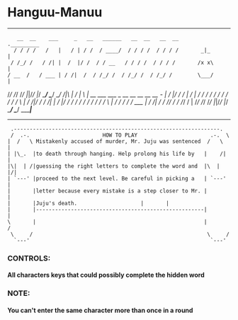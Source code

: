 # Hanguu-Manuu
***
       __  __    ___     _   __   ______   __  __   __  __        ._________
      / / / /   /   |   / | / /  / ____/  / / / /  / / / /       _|_        |
     / /_/ /   / /| |  /  |/ /  / / __   / / / /  / / / /       /x x\       |
    / __  /   / ___ | / /|  /  / /_/ /  / /_/ /  / /_/ /        \___/       |
   /_/ /_/   /_/  |_|/_/ |_/   \____/   \____/   \____/          /|\        |
                                                                / | \       |
       __  ___    ___     _   __   __  __   __  __                -         |
      /  |/  /   /   |   / | / /  / / / /  / / / /               / \        |
     / /|_/ /   / /| |  /  |/ /  / / / /  / / / /               /   \       |
    / /  / /   / ___ | / /|  /  / /_/ /  / /_/ /                            |
   /_/  /_/   /_/  |_|/_/ |_/   \____/   \____/                       ______|___
   
   
 *** 
     .-----------------------------------------------------------------.
     /  .-.                       HOW TO PLAY                       .-.  \
    |  /   \ Mistakenly accused of murder, Mr. Juju was sentenced  /   \  |
    | |\_.  |to death through hanging. Help prolong his life by   |    /| |
    |\|  | /|guessing the right letters to complete the word and  |\  | |/|
    | `---' |proceed to the next level. Be careful in picking a   | `---' |
    |       |letter because every mistake is a step closer to Mr. |       | 
    |       |Juju's death. 					  |       |
    |       |-----------------------------------------------------|       |
    \       |                                                     |       /
     \     /                                                       \     /
      `---'                                                         `---'
 	
###	CONTROLS:
####	All characters keys that could possibly complete the hidden word
	
###	NOTE:
####	You can't enter the same character more than once in a round
